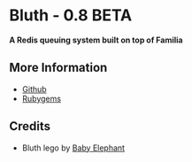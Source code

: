 # Bluth - 0.8 BETA

**A Redis queuing system built on top of Familia**

## More Information

- [Github](https://github.com/delano/bluth)
- [Rubygems](https://rubygems.org/)

## Credits

- Bluth lego by [Baby Elephant](https://www.flickr.com/photos/baby_elephant/454780652/)
